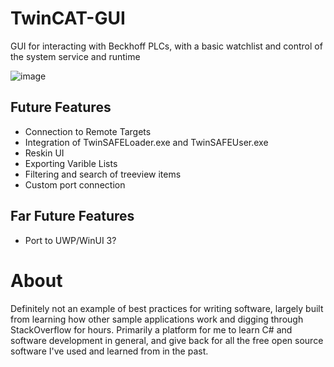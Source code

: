 # TwinCAT-GUI
GUI for interacting with Beckhoff PLCs, with a basic watchlist and control of the system service and runtime

![image](https://user-images.githubusercontent.com/43625790/154830451-124b6388-20a8-4fd0-aa08-2b1573a2a6c3.png)

## Future Features
* Connection to Remote Targets
* Integration of TwinSAFELoader.exe and TwinSAFEUser.exe
* Reskin UI
* Exporting Varible Lists
* Filtering and search of treeview items
* Custom port connection

## Far Future Features
* Port to UWP/WinUI 3?

# About
Definitely not an example of best practices for writing software, largely built from learning how other sample applications work and digging through StackOverflow for hours. 
Primarily a platform for me to learn C# and software development in general, and give back for all the free open source software I've used and learned from in the past. 



